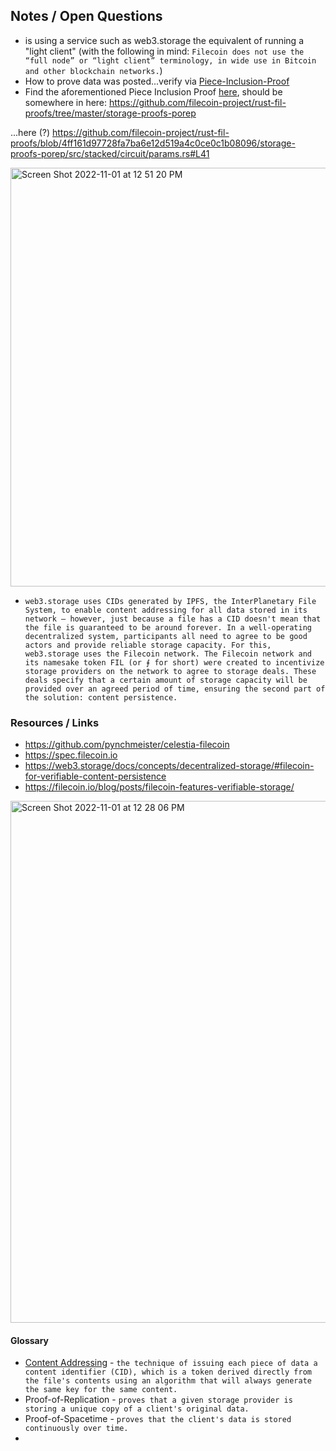 
## Notes / Open Questions

* is using a service such as web3.storage the equivalent of running a "light client" (with the following in mind: ```Filecoin does not use the “full node” or “light client” terminology, in wide use in Bitcoin and other blockchain networks.```)
* How to prove data was posted...verify via [Piece-Inclusion-Proof](https://porcuquine.github.io/specs/docs/proofs/)
* Find the aforementioned Piece Inclusion Proof [here](https://github.com/filecoin-project/rust-fil-proofs), should be somewhere in here: https://github.com/filecoin-project/rust-fil-proofs/tree/master/storage-proofs-porep 

...here (?) https://github.com/filecoin-project/rust-fil-proofs/blob/4ff161d97728fa7ba6e12d519a4c0ce0c1b08096/storage-proofs-porep/src/stacked/circuit/params.rs#L41 


<img width="670" alt="Screen Shot 2022-11-01 at 12 51 20 PM" src="https://user-images.githubusercontent.com/33232379/199290446-5308bc7c-570f-437f-b6a5-334273401aa5.png">

* ```web3.storage uses CIDs generated by IPFS, the InterPlanetary File System, to enable content addressing for all data stored in its network — however, just because a file has a CID doesn't mean that the file is guaranteed to be around forever. In a well-operating decentralized system, participants all need to agree to be good actors and provide reliable storage capacity. For this, web3.storage uses the Filecoin network. The Filecoin network and its namesake token FIL (or ⨎ for short) were created to incentivize storage providers on the network to agree to storage deals. These deals specify that a certain amount of storage capacity will be provided over an agreed period of time, ensuring the second part of the solution: content persistence.```

### Resources / Links

* https://github.com/pynchmeister/celestia-filecoin
* https://spec.filecoin.io
* https://web3.storage/docs/concepts/decentralized-storage/#filecoin-for-verifiable-content-persistence
* https://filecoin.io/blog/posts/filecoin-features-verifiable-storage/


<img width="835" alt="Screen Shot 2022-11-01 at 12 28 06 PM" src="https://user-images.githubusercontent.com/33232379/199285481-cf5325ae-f1f9-4af6-96f1-d421eb3423fc.png">

#### Glossary

* [Content Addressing](https://ipld.io/specs/transport/car/) - ```the technique of issuing each piece of data a content identifier (CID), which is a token derived directly from the file's contents using an algorithm that will always generate the same key for the same content.```
* Proof-of-Replication - ```proves that a given storage provider is storing a unique copy of a client's original data.```
* Proof-of-Spacetime - ```proves that the client's data is stored continuously over time.```
* 

